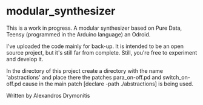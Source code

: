 modular_synthesizer
===================

This is a work in progress. A modular synthesizer based on Pure Data, Teensy (programmed in the Arduino language) an Odroid.

I've uploaded the code mainly for back-up. It is intended to be an open source project, but it's still far from complete. Still, you're free to experiment and develop it.

In the directory of this project create a directory with the name 'abstractions' and place there the patches para_on-off.pd and switch_on-off.pd cause in the main patch [declare -path ./abstractions] is being used.

Written by Alexandros Drymonitis
